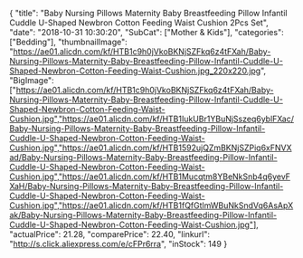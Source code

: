 {
	"title": "Baby Nursing Pillows Maternity Baby Breastfeeding Pillow Infantil Cuddle U-Shaped Newbron Cotton Feeding Waist Cushion 2Pcs Set",
	"date": "2018-10-31 10:30:20",
	"SubCat": ["Mother & Kids"],
	"categories": ["Bedding"],
	"thumbnailImage": "https://ae01.alicdn.com/kf/HTB1c9h0jVkoBKNjSZFkq6z4tFXah/Baby-Nursing-Pillows-Maternity-Baby-Breastfeeding-Pillow-Infantil-Cuddle-U-Shaped-Newbron-Cotton-Feeding-Waist-Cushion.jpg_220x220.jpg",
	"BigImage": ["https://ae01.alicdn.com/kf/HTB1c9h0jVkoBKNjSZFkq6z4tFXah/Baby-Nursing-Pillows-Maternity-Baby-Breastfeeding-Pillow-Infantil-Cuddle-U-Shaped-Newbron-Cotton-Feeding-Waist-Cushion.jpg","https://ae01.alicdn.com/kf/HTB1IukUBr1YBuNjSszeq6yblFXac/Baby-Nursing-Pillows-Maternity-Baby-Breastfeeding-Pillow-Infantil-Cuddle-U-Shaped-Newbron-Cotton-Feeding-Waist-Cushion.jpg","https://ae01.alicdn.com/kf/HTB1592ujQZmBKNjSZPiq6xFNVXad/Baby-Nursing-Pillows-Maternity-Baby-Breastfeeding-Pillow-Infantil-Cuddle-U-Shaped-Newbron-Cotton-Feeding-Waist-Cushion.jpg","https://ae01.alicdn.com/kf/HTB1Mucqtm8YBeNkSnb4q6yevFXaH/Baby-Nursing-Pillows-Maternity-Baby-Breastfeeding-Pillow-Infantil-Cuddle-U-Shaped-Newbron-Cotton-Feeding-Waist-Cushion.jpg","https://ae01.alicdn.com/kf/HTB1fQfGtlmWBuNkSndVq6AsApXak/Baby-Nursing-Pillows-Maternity-Baby-Breastfeeding-Pillow-Infantil-Cuddle-U-Shaped-Newbron-Cotton-Feeding-Waist-Cushion.jpg"],
	"actualPrice": 21.28,
	"comparePrice": 22.40,
	"linkurl": "http://s.click.aliexpress.com/e/cFPr6rra",
	"inStock": 149
}
